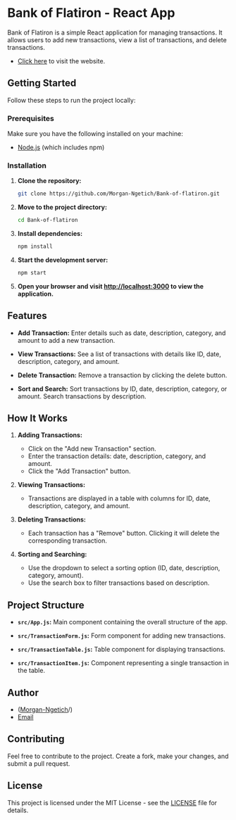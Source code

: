 # Bank of Flatiron - React App

Bank of Flatiron is a simple React application for managing transactions. It allows users to add new transactions, view a list of transactions, and delete transactions.
- [Click here](https://morgan-ngetich.github.io/Bank-of-flatiron/) to visit the website.

## Getting Started

Follow these steps to run the project locally:

### Prerequisites

Make sure you have the following installed on your machine:

- [Node.js](https://nodejs.org/) (which includes npm)

### Installation

1. **Clone the repository:**

    ```bash
    git clone https://github.com/Morgan-Ngetich/Bank-of-flatiron.git
    ```

2. **Move to the project directory:**

    ```bash
    cd Bank-of-flatiron
    ```

3. **Install dependencies:**

    ```bash
    npm install
    ```

4. **Start the development server:**

    ```bash
    npm start
    ```

5. **Open your browser and visit [http://localhost:3000](http://localhost:3000) to view the application.**

## Features

- **Add Transaction:** Enter details such as date, description, category, and amount to add a new transaction.

- **View Transactions:** See a list of transactions with details like ID, date, description, category, and amount.

- **Delete Transaction:** Remove a transaction by clicking the delete button.

- **Sort and Search:** Sort transactions by ID, date, description, category, or amount. Search transactions by description.

## How It Works

1. **Adding Transactions:**
   - Click on the "Add new Transaction" section.
   - Enter the transaction details: date, description, category, and amount.
   - Click the "Add Transaction" button.

2. **Viewing Transactions:**
   - Transactions are displayed in a table with columns for ID, date, description, category, and amount.

3. **Deleting Transactions:**
   - Each transaction has a "Remove" button. Clicking it will delete the corresponding transaction.

4. **Sorting and Searching:**
   - Use the dropdown to select a sorting option (ID, date, description, category, amount).
   - Use the search box to filter transactions based on description.

## Project Structure

- **`src/App.js`:** Main component containing the overall structure of the app.

- **`src/TransactionForm.js`:** Form component for adding new transactions.

- **`src/TransactionTable.js`:** Table component for displaying transactions.

- **`src/TransactionItem.js`:** Component representing a single transaction in the table.

## Author

- ([Morgan-Ngetich](https://github.com/Morgan-Ngetich)/)
- [Email](ngetichmorgan6@gmail.com)

## Contributing

Feel free to contribute to the project. Create a fork, make your changes, and submit a pull request.

## License

This project is licensed under the MIT License - see the [LICENSE](https://github.com/Morgan-Ngetich/Bank-of-flatiron/blob/main/LICENSE) file for details.
